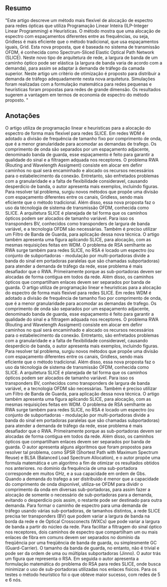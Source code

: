 ## Resumo

"Este artigo descreve um método mais flexível de
alocação de espectro para redes ópticas que utiliza
Programação Linear Inteira (ILP-Integer Linear
Programming) e Heurísticas. O método mostra que uma
alocação de espectro com espaçamentos diferentes entre as
frequências, ou seja, Gridless é mais eficiente que o método
tradicional, que usa espaçamentos iguais, Grid. Esta nova
proposta, que é baseada no sistema de transmissão OFDM, é
conhecida como Spectrum-Sliced Elastic Optical Path Network
(SLICE). Neste novo tipo de arquitetura de rede, a largura de
banda de um caminho óptico pode ser elástica (a largura de
banda varia de acordo com a demanda), para assim se adaptar
à demanda de tráfego da camada superior. Neste artigo um
critério de otimização é proposto para distribuir a demanda de
tráfego adequadamente nesta nova arquitetura. Simulações
foram realizadas com a formulação matemática para redes
pequenas e heurísticas foram propostas para redes de grande
dimensão. Os resultados sugerem a vantagem em termos de
economia de espectro do método proposto.
"


## Anotações

O artigo utiliza de programação linear e heuristicas para a alocação do espectro de forma mais flexível para redes SLICE.   Em redes WDM é adotado a divisão de frequência de tamanho fixo por comprimento de onda, que é a menor granularidade para acomodar as demandas de trafego. Os comprimento de onda são separados por um espaçamento adjacente, denominado banda de guarda, esse espaçamento é feito para garantir a qualidade do sinal e a filtragem adquada nos receptores. O problema RWA (Routing and Wavelength Assigment) consiste em alocar em definr caminhos no qual será encaminhado e alocado os recursos necessários para o estabelecimento da conexão. Entretanto, são enfretados problemas com a granularidade e a falta de flexibilidade consideravel, causando desperdicio de banda, o autor apresenta mais exemplos, incluindo figuras. Para resolver tal problema, surgiu novos métodos que propõe uma divisão com espaçamento diferentes entre os canais, Gridless, sendo mais eficiente que o método tradicional. Além disso, essa nova proposta faz o uso da técnologia de sistema de transmissão OFDM, conhecida como SLICE. A arquitetura SLICE é planejada de tal forma que os caminhos ópticos podem ser alocados de tamanho variável.  Para isso os transponders BV, conhecidos como transponders de largura de banda variável, e a tecnologia OFDM são necessárias.  Também é preciso utilizar um Filtro de Banda de Guarda, para aplicação dessa nova técnica. O artigo também apresenta uma figura aplicando SLICE, para alocação, com as mesmas requisições feitas em WDM. O problema de RSA semlhante ao RWA surge também para redes SLICE, no RSA é  locado um espectro (ou conjunto de subportadoras - modulação por multi-portadoras divide a banda do sinal em portadoras paralelas que são chamadas subportadoras) para atender a demanda de tráfego da rede, esse problema é mais desafiador que o RWA. Primeiramente porque as sub-portadoras devem ser alocadas de forma contigua em todos da rede. Além disso, os caminhos ópticos que compartilham enlaces devem ser separados por banda de guarda.  O artigo utiliza de programação linear e heuristicas para a alocação do espectro de forma mais flexível para redes SLICE.   Em redes WDM é adotado a divisão de frequência de tamanho fixo por comprimento de onda, que é a menor granularidade para acomodar as demandas de trafego. Os comprimento de onda são separados por um espaçamento adjacente, denominado banda de guarda, esse espaçamento é feito para garantir a qualidade do sinal e a filtragem adquada nos receptores. O problema RWA (Routing and Wavelength Assigment) consiste em alocar em definr caminhos no qual será encaminhado e alocado os recursos necessários para o estabelecimento da conexão. Entretanto, são enfretados problemas com a granularidade e a falta de flexibilidade consideravel, causando desperdicio de banda, o autor apresenta mais exemplos, incluindo figuras. Para resolver tal problema, surgiu novos métodos que propõe uma divisão com espaçamento diferentes entre os canais, Gridless, sendo mais eficiente que o método tradicional. Além disso, essa nova proposta faz o uso da técnologia de sistema de transmissão OFDM, conhecida como SLICE. A arquitetura SLICE é planejada de tal forma que os caminhos ópticos podem ser alocados de tamanho variável.  Para isso os transponders BV, conhecidos como transponders de largura de banda variável, e a tecnologia OFDM são necessárias.  Também é preciso utilizar um Filtro de Banda de Guarda, para aplicação dessa nova técnica. O artigo também apresenta uma figura aplicando SLICE, para alocação, com as mesmas requisições feitas em WDM. O problema de RSA semlhante ao RWA surge também para redes SLICE, no RSA é  locado um espectro (ou conjunto de subportadoras - modulação por multi-portadoras divide a banda do sinal em portadoras paralelas que são chamadas subportadoras) para atender a demanda de tráfego da rede, esse problema é mais desafiador que o RWA. Primeiramente porque as sub-portadoras devem ser alocadas de forma contigua em todos da rede. Além disso, os caminhos ópticos que compartilham enlaces devem ser separados por banda de guarda. O autor apresenta alguns algoritmos que foram propostos para resolver tal problema, como SPSR (Shortest Path with Maximum Spectrum Reuse) e BLSA (Balanced Load Spectrum Allocation), e o autor propõe uma formula matemática e um algoritmo a fim de otimizar os resultados obtidos nos anteriores. no dominio da frequência de uma sub-portadora corresponde em muitos GHz,   e a sua capacidade em ordem de Gbs. Quando a demanda do trafego a ser distribuido é menor que a capacidade do comprimento de onda disponível, utiliza-se OFDM para dividir o comprimento da onda em diversas sub-portadoras, para assim fazer a alocação de somente o necessário de sub-portadoras para a demanda, evitando o desperdicio pois assim, o restante pode ser destinado para outra demanda. Para formar o caminho de espectro para uma demanda de tráfego usando várias sub-portadoras, de tamanhos distintos, a rede SLICE precisa ter transponders (BV) que podem variar a largura de banda na borda da rede e de Optical Crossconects (WXCs) que pode variar a largura de banda a partir do núcleo da rede. Para facilitar a filtragem do sinal óptico nos receptores, dois caminhos de espectro que compartilham um ou mais enlaces de fibra em comuns devem ser separados no domínio da freqüência por uma freqüência de banda de guarda, ou simplesmente GC (Guard-Carrier). O tamanho da banda de guarda, no entanto, não é trivial e pode ser da ordem de uma ou múltiplas subportadoras (Jinno). O autor trás um figura que representa o RSA. Em seguida o autor apresenta a formulação matemática do problema do RSA para redes SLICE, onde busca minimizar o uso de sub-portadoras utilizadas nos enlaces fisicos. Para os testes o método heurístico foi o que obteve maior sucesso, com redes de 5 e 6 nós.
